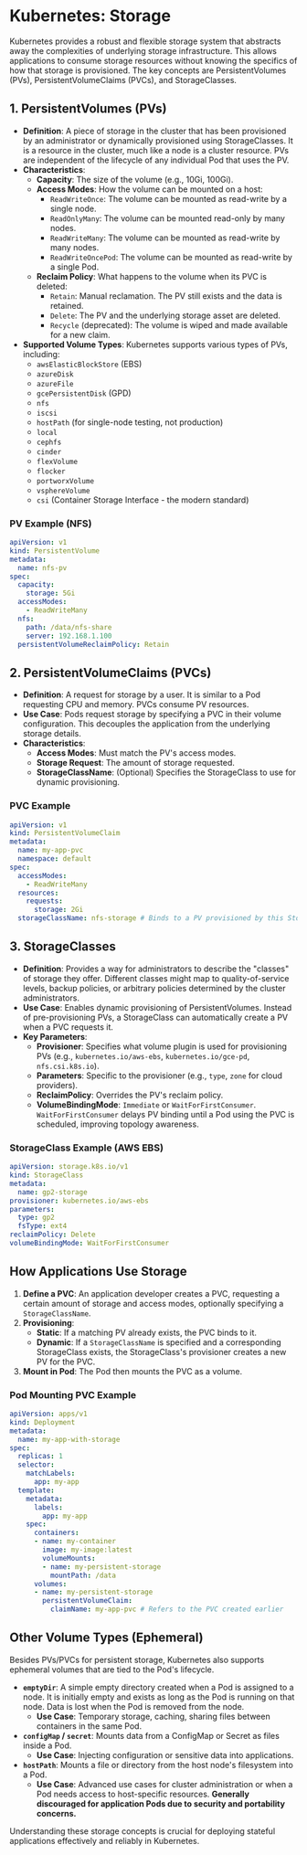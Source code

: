 # Kubernetes: Storage

Kubernetes provides a robust and flexible storage system that abstracts away the complexities of underlying storage infrastructure. This allows applications to consume storage resources without knowing the specifics of how that storage is provisioned. The key concepts are PersistentVolumes (PVs), PersistentVolumeClaims (PVCs), and StorageClasses.

## 1. PersistentVolumes (PVs)

*   **Definition**: A piece of storage in the cluster that has been provisioned by an administrator or dynamically provisioned using StorageClasses. It is a resource in the cluster, much like a node is a cluster resource. PVs are independent of the lifecycle of any individual Pod that uses the PV.
*   **Characteristics**:
    *   **Capacity**: The size of the volume (e.g., 10Gi, 100Gi).
    *   **Access Modes**: How the volume can be mounted on a host:
        *   `ReadWriteOnce`: The volume can be mounted as read-write by a single node.
        *   `ReadOnlyMany`: The volume can be mounted read-only by many nodes.
        *   `ReadWriteMany`: The volume can be mounted as read-write by many nodes.
        *   `ReadWriteOncePod`: The volume can be mounted as read-write by a single Pod.
    *   **Reclaim Policy**: What happens to the volume when its PVC is deleted:
        *   `Retain`: Manual reclamation. The PV still exists and the data is retained.
        *   `Delete`: The PV and the underlying storage asset are deleted.
        *   `Recycle` (deprecated): The volume is wiped and made available for a new claim.
*   **Supported Volume Types**: Kubernetes supports various types of PVs, including:
    *   `awsElasticBlockStore` (EBS)
    *   `azureDisk`
    *   `azureFile`
    *   `gcePersistentDisk` (GPD)
    *   `nfs`
    *   `iscsi`
    *   `hostPath` (for single-node testing, not production)
    *   `local`
    *   `cephfs`
    *   `cinder`
    *   `flexVolume`
    *   `flocker`
    *   `portworxVolume`
    *   `vsphereVolume`
    *   `csi` (Container Storage Interface - the modern standard)

### PV Example (NFS)

```yaml
apiVersion: v1
kind: PersistentVolume
metadata:
  name: nfs-pv
spec:
  capacity:
    storage: 5Gi
  accessModes:
    - ReadWriteMany
  nfs:
    path: /data/nfs-share
    server: 192.168.1.100
  persistentVolumeReclaimPolicy: Retain
```

## 2. PersistentVolumeClaims (PVCs)

*   **Definition**: A request for storage by a user. It is similar to a Pod requesting CPU and memory. PVCs consume PV resources.
*   **Use Case**: Pods request storage by specifying a PVC in their volume configuration. This decouples the application from the underlying storage details.
*   **Characteristics**:
    *   **Access Modes**: Must match the PV's access modes.
    *   **Storage Request**: The amount of storage requested.
    *   **StorageClassName**: (Optional) Specifies the StorageClass to use for dynamic provisioning.

### PVC Example

```yaml
apiVersion: v1
kind: PersistentVolumeClaim
metadata:
  name: my-app-pvc
  namespace: default
spec:
  accessModes:
    - ReadWriteMany
  resources:
    requests:
      storage: 2Gi
  storageClassName: nfs-storage # Binds to a PV provisioned by this StorageClass
```

## 3. StorageClasses

*   **Definition**: Provides a way for administrators to describe the "classes" of storage they offer. Different classes might map to quality-of-service levels, backup policies, or arbitrary policies determined by the cluster administrators.
*   **Use Case**: Enables dynamic provisioning of PersistentVolumes. Instead of pre-provisioning PVs, a StorageClass can automatically create a PV when a PVC requests it.
*   **Key Parameters**:
    *   **Provisioner**: Specifies what volume plugin is used for provisioning PVs (e.g., `kubernetes.io/aws-ebs`, `kubernetes.io/gce-pd`, `nfs.csi.k8s.io`).
    *   **Parameters**: Specific to the provisioner (e.g., `type`, `zone` for cloud providers).
    *   **ReclaimPolicy**: Overrides the PV's reclaim policy.
    *   **VolumeBindingMode**: `Immediate` or `WaitForFirstConsumer`. `WaitForFirstConsumer` delays PV binding until a Pod using the PVC is scheduled, improving topology awareness.

### StorageClass Example (AWS EBS)

```yaml
apiVersion: storage.k8s.io/v1
kind: StorageClass
metadata:
  name: gp2-storage
provisioner: kubernetes.io/aws-ebs
parameters:
  type: gp2
  fsType: ext4
reclaimPolicy: Delete
volumeBindingMode: WaitForFirstConsumer
```

## How Applications Use Storage

1.  **Define a PVC**: An application developer creates a PVC, requesting a certain amount of storage and access modes, optionally specifying a `StorageClassName`.
2.  **Provisioning**:
    *   **Static**: If a matching PV already exists, the PVC binds to it.
    *   **Dynamic**: If a `StorageClassName` is specified and a corresponding StorageClass exists, the StorageClass's provisioner creates a new PV for the PVC.
3.  **Mount in Pod**: The Pod then mounts the PVC as a volume.

### Pod Mounting PVC Example

```yaml
apiVersion: apps/v1
kind: Deployment
metadata:
  name: my-app-with-storage
spec:
  replicas: 1
  selector:
    matchLabels:
      app: my-app
  template:
    metadata:
      labels:
        app: my-app
    spec:
      containers:
      - name: my-container
        image: my-image:latest
        volumeMounts:
        - name: my-persistent-storage
          mountPath: /data
      volumes:
      - name: my-persistent-storage
        persistentVolumeClaim:
          claimName: my-app-pvc # Refers to the PVC created earlier
```

## Other Volume Types (Ephemeral)

Besides PVs/PVCs for persistent storage, Kubernetes also supports ephemeral volumes that are tied to the Pod's lifecycle.

*   **`emptyDir`**: A simple empty directory created when a Pod is assigned to a node. It is initially empty and exists as long as the Pod is running on that node. Data is lost when the Pod is removed from the node.
    *   **Use Case**: Temporary storage, caching, sharing files between containers in the same Pod.
*   **`configMap` / `secret`**: Mounts data from a ConfigMap or Secret as files inside a Pod.
    *   **Use Case**: Injecting configuration or sensitive data into applications.
*   **`hostPath`**: Mounts a file or directory from the host node's filesystem into a Pod.
    *   **Use Case**: Advanced use cases for cluster administration or when a Pod needs access to host-specific resources. **Generally discouraged for application Pods due to security and portability concerns.**

Understanding these storage concepts is crucial for deploying stateful applications effectively and reliably in Kubernetes.
